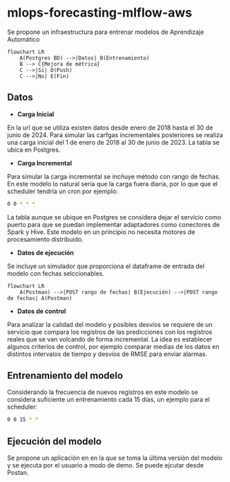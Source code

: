 # mlops-forecasting-mlflow-aws

Se propone un infraestructura para entrenar modelos de Aprendizaje Automático

```mermaid
flowchart LR
    A(Postgres BD) -->|Datos| B(Entrenamiento)
    B --> C{Mejora de métrica}
    C -->|Si| D(Push)
    C -->|No| E(Fin)
```

## Datos

- __Carga Inicial__

En la url que se utiliza existen datos desde enero de 2018 hasta el 30 de junio de 2024.
Para simular las carfgas incrementales posteriores se realiza una carga inicial del 1 de 
enero de 2018 al 30 de junio de 2023. La tabla se ubica en Postgres. 

- __Carga Incremental__

Para simular la carga incremental se incñuye método con rango de fechas. En este modelo lo 
natural sería que la carga fuera diaria, por lo que que el scheduler tendría un cron por ejemplo:

```bash 
0 0 * * *
```
La tabla aunque se ubique en Postgres se considera dejar el servicio como puerto para que se puedan
implementar adaptadores como conectores de Spark y Hive. Este modelo en un principio no necesita
motores de procesamiento distribuido.

- __Datos de ejecución__

Se incluye un simulador que proporciona el dataframe de entrada del modelo con fechas selccionables.

```mermaid
flowchart LR
    A(Postman) -->|POST rango de fechas| B(Ejecución) -->|POST rango de fechas| A(Postman)
```
- __Datos de control__

Para analizar la calidad del modelo y posibles desvíos se requiere de un servicio que compara los registros
de las predicciones con los registros reales que se van volcando de forma incremental. La idea es establecer
algunos criterios de control, por ejemplo comparar medias de los datos en distintos intervalos de tiempo y 
desvíos de RMSE para enviar alarmas.

## Entrenamiento del modelo

Considerando la frecuencia de nuevos registros en este modelo se considera suficiente un entrenamiento cada
15 días, un ejemplo para el scheduler:

```bash
0 0 15 * * 
```

## Ejecución del modelo

Se propone un aplicación en en la que se toma la última versión del modelo y se ejecuta por el usuario a modo
de demo. Se puede ejcutar desde Postan.
